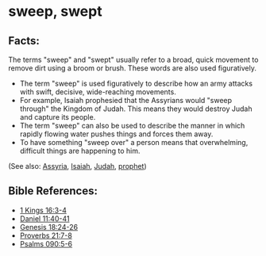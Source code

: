 # sweep, swept #

## Facts: ##

The terms "sweep" and "swept" usually refer to a broad, quick movement to remove dirt using a broom or brush. These words are also used figuratively.

* The term "sweep" is used figuratively to describe how an army attacks with swift, decisive, wide-reaching movements. 
* For example, Isaiah prophesied that the Assyrians would "sweep through" the Kingdom of Judah. This means they would destroy Judah and capture its people.
* The term "sweep" can also be used to describe the manner in which rapidly flowing water pushes things and forces them away.
* To have something "sweep over" a person means that overwhelming, difficult things are happening to him.

(See also: [Assyria](../other/assyria.md), [Isaiah](../other/isaiah.md), [Judah](../other/judah.md), [prophet](../kt/prophet.md))

## Bible References: ##

* [1 Kings 16:3-4](en/tn/1ki/help/16/03)
* [Daniel 11:40-41](en/tn/dan/help/11/40)
* [Genesis 18:24-26](en/tn/gen/help/18/24)
* [Proverbs 21:7-8](en/tn/pro/help/21/07)
* [Psalms 090:5-6](en/tn/psa/help/90/05)